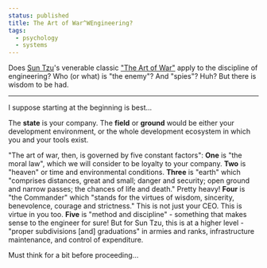 ```yaml
---                                                                                                                                                                          
status: published
title: The Art of War^WEngineering?
tags:
  - psychology
  - systems
---
```


Does [Sun Tzu](https://en.wikipedia.org/wiki/Sun_Tzu)'s venerable classic ["The Art of War"](https://en.wikipedia.org/wiki/The_Art_of_War) apply to the discipline of engineering?  Who (or what) is "the enemy"?  And "spies"? Huh?  But there is wisdom to be had.

---

I suppose starting at the beginning is best...

The **state** is your company.  The **field** or **ground** would be either your development environment, or the whole development ecosystem in which you and your tools exist.

"The art of war, then, is governed by five constant factors": **One** is "the moral law", which we will consider to be loyalty to your company. **Two** is "heaven" or time and environmental conditions. **Three** is "earth" which "comprises distances, great and small; danger and security; open ground and narrow passes; the chances of life and death." Pretty heavy! **Four** is "the Commander" which "stands for the virtues of wisdom, sincerity, benevolence, courage and strictness." This is not just your CEO. This is virtue in you too. **Five** is "method and discipline" - something that makes sense to the engineer for sure! But for Sun Tzu, this is at a higher level - "proper subdivisions [and] graduations" in armies and ranks, infrastructure maintenance, and control of expenditure.

Must think for a bit before proceeding...
